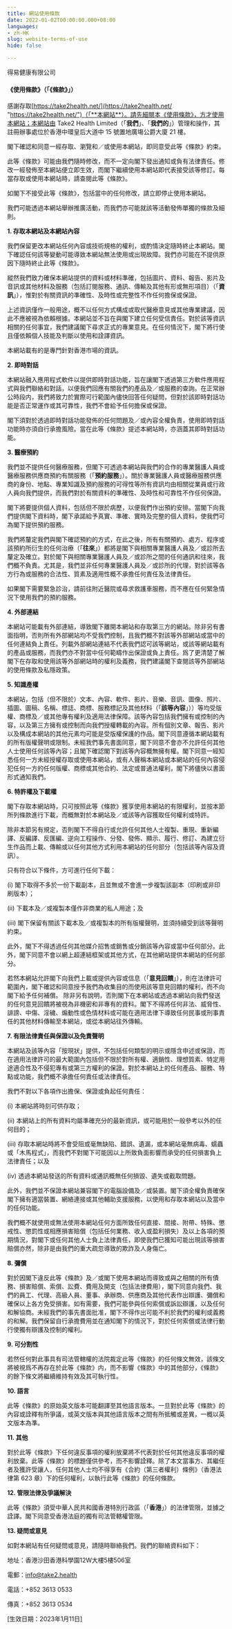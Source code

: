 ```yaml
---
title: 網站使用條款
date: 2022-01-02T00:00:00.000+08:00
languages:
- zh-HK
slug: website-terms-of-use
hide: false

---
```

得易健康有限公司

#### **《使用條款》（「《條款》」）**

感謝存取[https://take2health.net/](https://take2health.net/ "https://take2health.net/")（「**本網站**）。請先細閱本《使用條款》，方才使用本網站；本網站由 Take2 Health Limited（「**我們**」、「**我們的**」）管理和操作，其註冊辦事處位於香港中環皇后大道中 15 號置地廣塲公爵大廈 21 樓。

閣下確認和同意一經存取、瀏覽和／或使用本網站，即同意受此等《條款》約束。

此等《條款》可能由我們隨時修改，而不一定向閣下發出通知或負有法律責任。修改一經發佈至本網站便立即生效，而閣下繼續使用本網站即代表接受該等修訂。每當存取或使用本網站時，請查閱此等《條款》。

如閣下不接受此等《條款》，包括當中的任何修改，請立即停止使用本網站。

我們可能透過本網站舉辦推廣活動，而我們亦可能就該等活動發佈單獨的條款及細則。

**1. 存取本網站及本網站內容**

我們保留更改本網站任何內容或技術規格的權利，或酌情決定隨時終止本網站。閣下確認任何該等變動可能導致本網站無法使用或出現故障。我們亦可能在不提供原因下隨時終止此等《條款》。

縱然我們致力確保本網站提供的資料或材料準確，包括圖片、資料、報告、影片及音訊或其他材料及服務（包括訂閱服務、通訊、傳輸及其他有形或無形項目）（「**資訊**」），惟對於有關資訊的準確性、及時性或完整性不作任何擔保或保證。

上述資訊僅作一般用途，概不以任何方式構成或取代醫療意見或其他專業建議，因此不應被視為依賴根據。本網站並不旨在與閣下建立任何受信責任。對於該等資訊相關的任何事宜，我們建議閣下尋求正式的專業意見。在任何情況下，閣下將行使且僅依賴個人技能及判斷以使用和詮譯資訊。

本網站載有的是專門針對香港市場的資訊。

**2. 即時對話**

本網站融入應用程式軟件以提供即時對話功能，旨在讓閣下透過第三方軟件應用程式與我們聯絡和對話，以便我們回應有關我們的產品及／或服務的查詢。在正常辦公時段内，我們將致力於實際可行範圍內儘快回答任何疑問，但對於該即時對話功能是否正常運作或其可靠性，我們不會給予任何擔保或保證。

閣下須對於透過即時對話功能發佈的任何問題及／或內容全權負責，使用即時對話功能時亦須自行承擔風險。當在此等《條款》提述本網站時，亦涵蓋其即時對話功能。

**3. 醫療預約**

我們並不提供任何醫療服務，但閣下可透過本網站與我們的合作的專業醫護人員或醫療服務供應商預約有關服務（「**預約服務**」）。關於專業醫護人員或醫療服務供應商的身份、地點、專業知識及預約服務的可得性等所有資訊均由相關從業員或行政人員向我們提供，而我們對於有關資料的準確性、及時性和可靠性不作任何保證。

閣下將要提供個人資料，包括但不限於病歷，以便我們作出預約安排。當閣下向我們提供閣下資料時，閣下承諾給予真實、準確、實時及完整的個人資料，使我們可為閣下提供預約服務。

我們將釐定我們與閣下確認預約的方式，在此之後，所有有關預約、處方、程序或該預約所衍生的任何治療（「**往來**」）都將是閣下與相關專業醫護人員及／或診所去釐定及確立。對於閣下與相關專業醫護人員及／或診所之間的任何通訊和往來，我們概不負責。尤其是，我們並非任何專業醫護人員及／或診所的代理，對於該等各方行為或服務的合法性、質素及適用性概不承擔任何責任及法律責任。

如果閣下需要緊急診治，請前往附近醫院或尋求救護車服務，而不應在任何緊急情況下使用我們的預約服務。

**4. 外部連結**

本網站可能載有外部連結，導致閣下離開本網站和存取第三方的網站。除非另有書面指明，否則所有外部網站均不受我們控制，且我們概不對該等外部網站或當中的任何連結負上責任。列載外部網站連結不代表我們認可該等網站，或該等網站載有的產品或服務，而我們亦不對當中任何範疇作出保證或負上責任。爲了更清楚了解閣下在存取和使用該等外部網站時的權利及義務，我們建議閣下查閱該等外部網站的使用條款及私隱政策。

**5. 知識產權**

本網站，包括（但不限於）文本、內容、軟件、影片、音樂、音訊、圖像、照片、插圖、圖稿、名稱、標誌、商標、服務標記及其他材料（「**該等內容**」））等均受版權、商標及／或其他專有權利及適用法律保障。該等內容包括我們擁有或控制的內容，以及第三方擁有或控制而向我們授權轉載的內容。所有個別文章、報告、影片以及構成本網站的其他元素均可能是受版權保護的作品。閣下同意遵循本網站載有的所有版權聲明或限制。未經我們事先書面同意，閣下同意不會亦不允許任何其他人士使用任何該等內容；且閣下確認閣下對該等內容概無擁有權。閣下同意一經知悉任何一方未經授權存取或使用本網站，或有人聲稱本網站或本網站的任何內容侵犯任何一方的任何版權、商標或其他合約、法定或普通法權利，閣下將儘快以書面形式通知我們。

**6. 特許權及下載權**

閣下存取本網站時，只可按照此等《條款》獲享使用本網站的有限權利，並按本節所列條款進行下載，而概無對於本網站及／或該等內容獲取任何權利或特許。

除非本節另有規定，否則閣下不得自行或允許任何其他人士複製、重現、重新編譯、反編譯、反匯編、逆向工程操作、分發、發佈、顯示、履行、修訂、為建立衍生作品而上載、傳輸或以任何其他方式利用本網站的任何部分（包括該等內容及資訊）。

只有符合以下條件，方可進行任何下載：

(i) 閣下取得不多於一份下載副本，且並無或不會進一步複製該副本（印刷或非印刷版本）；

(ii) 下載本及／或複製本僅作非商業的私人用途；及

(iii) 閣下保留有關該下載本及／或複製本的所有版權聲明，並須持續受到該等聲明約束。

此外，閣下不得透過任何其他媒介招售或銷售或分銷該等內容或當中任何部分。此外，閣下同意不會以網上超連結框架或其他方式，在其他網站提供本網站的任何部分。

若然本網站允許閣下向我們上載或提供內容或信息（「**意見回饋**」），則在法律許可範圍內，閣下確認和同意授予我們為收集目的而使用該等意見回饋的權利，而不向閣下給予任何補償。 除非另有說明，否則閣下在本網站或透過本網站向我們發送的任何意見回饋將被視為非機密和非專有的資料。閣下不得將任何非法、威脅性、誹謗、中傷、淫穢、煽動性或色情材料或可能在適用法律下導致任何民事或刑事責任的其他材料傳輸至本網站，或從本網站往外傳輸。

**7. 有限法律責任與保證以及免責聲明**

本網站及該等內容「按現狀」提供，不包括任何類型的明示或隱含申述或保證，而在適用法律許可的最大範圍內包括但不限於對所有權、適銷性、理想質素、特定用途適合性及不侵犯專有或第三方權利的保證。對於本網站上的任何產品、服務、特點或功能，我們概不承擔任何責任或法律責任。

我們不對以下各項作出擔保、保證或負起任何責任：

(i) 本網站將時刻可供存取；

(ii) 本網站上的所有資料均屬準確充分的最新資訊，或可能用於一般參考以外的任何目的；

(iii) 存取本網站時將不會受阻或毫無缺陷、錯誤、遺漏，或本網站毫無病毒、蠕蟲或「木馬程式」，而我們不對閣下可能因以上所致負面影響而承受的任何損害負上法律責任；以及

(iv) 透過本網站發送的所有資料或通訊概無任何損毀、遺失或截取問題。

此外，我們並不保證本網站兼容閣下的電腦設備及／或裝置。閣下須全權負責確保閣下擁有適當裝置、網絡連接或其他輔助支援服務，以使用和存取本網站以及當中的任何功能。

我們概不就使用或無法使用本網站任何方面所致任何直接、間接、附帶、特殊、懲戒性、懲罰性或相應損害賠償（包括任何業務、收入或盈利損失）及以上各項的預期情況，對閣下或任何其他人士負上法律責任，即使我們已獲知可能出現該等損害賠償亦然，除非是由我們的重大疏忽導致的欺詐及人身傷亡。

**8. 彌償**

對於因閣下違反此等《條款》及／或閣下使用本網站而導致或與之相關的所有債務、損害賠償、索償、訟費、費用及開支（包括法律費用），閣下同意向我們、我們的員工、代理、高級人員、董事、承辦商、供應商及其他代表作出辯護、彌償和確保以上各方免受損害。如有需要，我們可能參與任何索償或訴訟辯護，以及任何和解協商。未經我們的事先書面批准，閣下不得作出可能不利於我們的權利或義務的和解。我們保留自行承擔費用並在通知閣下的情況下，對於任何索償或法律行動行使獨有辯護及控制的權利。

**9. 可分割性**

若然任何對此事具有司法管轄權的法院裁定此等《條款》的任何條文無效，該條文將被視爲不再存在於此等《條款》内，而不影響《條款》中的其他部分，《條款》的餘下條文將繼續維持有效及其可執行性。

**10. 語言**

此等《條款》的原始英文版本可能翻譯至其他語言版本。一旦對於此等《條款》的內容或詮釋有所爭議，或英文版本與其他語言版本之間有所抵觸或差異，一概以英文版本為準。

**11. 其他**

對於此等《條款》下任何違反事項的權利放棄將不代表對於任何其他違反事項的權利放棄。此等《條款》的標題僅供參考，而不影響詮釋。除了本文當事方、其繼任者及獲許受讓人，任何其他人士均不得享有《合約（第三者權利）條例》（香港法律第 623 章）下的任何權利，以執行此等《條款》的任何條款。

**12. 管限法律及爭議解決**

此等《條款》須受中華人民共和國香港特別行政區（「**香港**」）的法律管限，並據之詮譯。閣下同意受香港法庭的獨有司法管轄權管限。

**13. 疑問或意見**

如對本網站有任何疑問或意見，請隨時聯絡我們。我們的聯絡資料如下：

地址：香港沙田香港科學園12W大樓5樓506室

電郵：info@take2.health

電話：+852 3613 0533

傳真：+852 3613 0534

\[生效日期：2023年1月11日\]